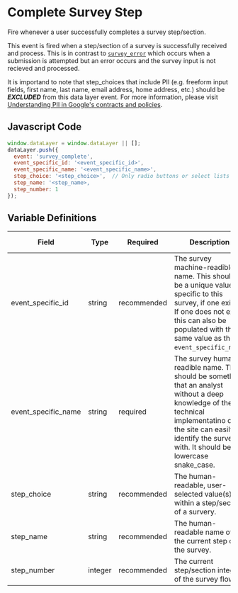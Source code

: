 # Complete Survey Step

Fire whenever a user successfully completes a survey step/section. 

This event is fired when a step/section of a survey is successfully received and process. This is in contrast to [`survey_error`](survey/survey_error.md) which occurs when a submission is attempted but an error occurs and the survey input is not recieved and processed.

It is importand to note that step_choices that include PII (e.g. freeform input fields, first name, last name, email address, home address, etc.) should be **_EXCLUDED_** from this data layer event. For more information, please visit [Understanding PII in Google's contracts and policies](https://support.google.com/analytics/answer/7686480?hl=en).

## Javascript Code

```js
window.dataLayer = window.dataLayer || [];
dataLayer.push({
  event: 'survey_complete',
  event_specific_id: '<event_specific_id>',
  event_specific_name: '<event_specific_name>',
  step_choice: '<step_choice>',  // Only radio buttons or select lists
  step_name: '<step_name>,
  step_number: 1
});
```

## Variable Definitions

|Field|Type|Required|Description|Example|Pattern|Min Length|Max Length|Minimum|Maximum|Multiple Of|
| --- | --- | --- | --- | --- | --- | --- | --- | --- | --- | --- |
|event_specific_id|string|recommended|The survey machine-readible name. This should be a unique value specific to this survey, if one exists. If one does not exist, this can also be populated with the same value as the `event_specific_name`.|cancel_subscription_flow, free_trial|
|event_specific_name|string|required|The survey human-readible name. This should be something that an analyst without a deep knowledge of the technical implementatino of the site can easily identify the survey with. It should be lowercase snake_case.|cancel_subscription_flow, free_trial|
|step_choice|string|recommended|The human-readable, user-selected value(s) within a step/section of a survery.|Too Expensive,Using Another Product/Brand|
|step_name|string|recommended|The human-readable name of the current step of the survey.|why_are_you_cancelling,which_product|
|step_number|integer|recommended|The current step/section integer of the survey flow.|1,2,3,4,5|
